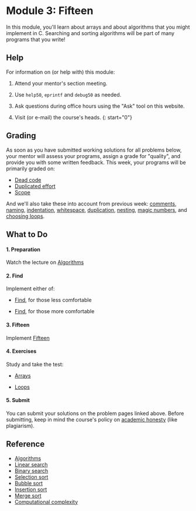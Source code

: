 # Module 3: Fifteen

In this module, you'll learn about arrays and about algorithms that you might implement in C. Searching and sorting algorithms will be part of many programs that you write!


## Help

For information on (or help with) this module:

1. Attend your mentor's section meeting.

1. Use `help50`, `eprintf` and `debug50` as needed.

1. Ask questions during office hours using the "Ask" tool on this website.

1. Visit (or e-mail) the course's heads.
{: start="0"}


## Grading

As soon as you have submitted working solutions for all problems below, your mentor will assess your programs, assign a grade for "quality", and provide you with some written feedback. This week, your programs will be primarily graded on:

- [Dead code](/quality-aspects/dead-code)
- [Duplicated effort](/quality-aspects/duplicated-effort)
- [Scope](/quality-aspects/scope)

And we'll also take these into account from previous week: [comments](/quality/comments), [naming](/quality/naming), [indentation](/quality/indentation), [whitespace](/quality/whitespace), [duplication](/quality-aspects/duplication), [nesting](/quality-aspects/nesting), [magic numbers](/quality-aspects/magic-numbers), and [choosing loops](/quality-aspects/loops).

## What to Do

#### 1. Preparation

Watch the lecture on [Algorithms](/lectures/algorithms)

#### 2. Find

Implement either of:

- [Find](/problems/find-less), for those less comfortable

- [Find](/problems/find-more), for those more comfortable

#### 3. Fifteen

Implement [Fifteen](/problems/fifteen)

#### 4. Exercises

Study and take the test:

- [Arrays](/exercises/arrays)

- [Loops](/exercises/loops)

#### 5. Submit

You can submit your solutions on the problem pages linked above. Before submitting, keep in mind the course's policy on [academic honesty](/syllabus#samenwerken-fraude-en-plagiaat) (like plagiarism).


## Reference

- [Algorithms](https://www.youtube.com/watch?v=ktWL3nN38ZA)
- [Linear search](https://www.youtube.com/watch?v=TwsgCHYmbbA)
- [Binary search](https://www.youtube.com/watch?v=T98PIp4omUA)
- [Selection sort](https://www.youtube.com/watch?v=3hH8kTHFw2A)
- [Bubble sort](https://www.youtube.com/watch?v=RT-hUXUWQ2I)
- [Insertion sort](https://www.youtube.com/watch?v=kU9M51eKSX8)
- [Merge sort](https://www.youtube.com/watch?v=yF3hMKmCk1A)
- [Computational complexity](https://www.youtube.com/watch?v=YoZPTyGL2IQ)
